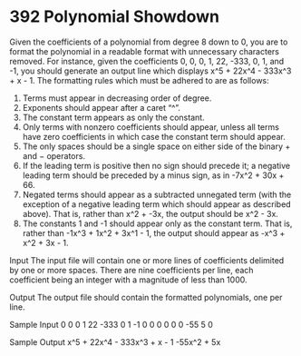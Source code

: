 # 392 Polynomial Showdown

Given the coefficients of a polynomial from degree 8 down to 0, you are to format the polynomial in a
readable format with unnecessary characters removed. For instance, given the coefficients 0, 0, 0, 1, 22,
-333, 0, 1, and -1, you should generate an output line which displays x^5 + 22x^4 - 333x^3 + x - 1.
The formatting rules which must be adhered to are as follows:
1. Terms must appear in decreasing order of degree.
2. Exponents should appear after a caret “^”.
3. The constant term appears as only the constant.
4. Only terms with nonzero coefficients should appear, unless all terms have zero coefficients in which
case the constant term should appear.
5. The only spaces should be a single space on either side of the binary + and − operators.
6. If the leading term is positive then no sign should precede it; a negative leading term should be
preceded by a minus sign, as in -7x^2 + 30x + 66.
7. Negated terms should appear as a subtracted unnegated term (with the exception of a negative
leading term which should appear as described above). That is, rather than x^2 + -3x, the
output should be x^2 - 3x.
8. The constants 1 and -1 should appear only as the constant term. That is, rather than
-1x^3 + 1x^2 + 3x^1 - 1, the output should appear as -x^3 + x^2 + 3x - 1.

Input
The input file will contain one or more lines of coefficients delimited by one or more spaces. There are
nine coefficients per line, each coefficient being an integer with a magnitude of less than 1000.

Output
The output file should contain the formatted polynomials, one per line.

Sample Input
0 0 0 1 22 -333 0 1 -1
0 0 0 0 0 0 -55 5 0

Sample Output
x^5 + 22x^4 - 333x^3 + x - 1
-55x^2 + 5x